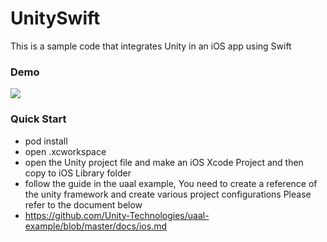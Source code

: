 # UnitySwift
This is a sample code that integrates Unity in an iOS app using Swift

### Demo
![](https://github.com/superbderrick/UnitySwift/blob/main/demo/123.gif?raw=true)

### Quick Start 

- pod install
- open .xcworkspace
- open the Unity project file and make an iOS Xcode Project and then copy to iOS Library folder
- follow the guide in the uaal example, You need to create a reference of the unity framework and create various project configurations
 Please refer to the document below
 - https://github.com/Unity-Technologies/uaal-example/blob/master/docs/ios.md

